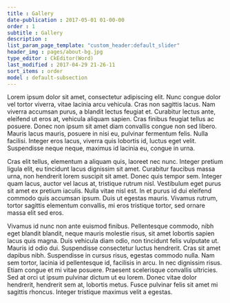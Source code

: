 ```yaml
---
title : Gallery
date-publication : 2017-05-01 01-00-00
order : 1
subtitle : Gallery
description :
list_param_page_template: "custom_header:default_slider"
header_img : pages/about-bg.jpg
type_editor : CkEditor(Word)
last_modified : 2017-04-29 21-26-11
sort_items : order
model : default-subsection
---
```


 Lorem ipsum dolor sit amet, consectetur adipiscing elit. Nunc congue dolor vel tortor viverra, vitae lacinia arcu vehicula. Cras non sagittis lacus. Nam viverra accumsan purus, a blandit lectus feugiat et. Curabitur lectus ante, eleifend ut eros at, vehicula aliquam sapien. Cras finibus feugiat tellus ac posuere. Donec non ipsum sit amet diam convallis congue non sed libero. Mauris lacus mauris, posuere in nisi eu, pulvinar fermentum felis. Nulla facilisi. Integer eros lacus, viverra quis lobortis id, luctus eget velit. Suspendisse neque neque, maximus id lacinia eu, congue in urna.

Cras elit tellus, elementum a aliquam quis, laoreet nec nunc. Integer pretium ligula elit, eu tincidunt lacus dignissim sit amet. Curabitur faucibus massa urna, non hendrerit lorem suscipit sit amet. Donec quis tempor sem. Integer quam lacus, auctor vel lacus at, tristique rutrum nisl. Vestibulum eget purus sit amet ex pretium iaculis. Nulla vitae nisl est. In et purus id dui eleifend commodo quis accumsan ipsum. Duis ut egestas mauris. Vivamus rutrum, tortor sagittis elementum convallis, mi eros tristique tortor, sed ornare massa elit sed eros.

Vivamus id nunc non ante euismod finibus. Pellentesque commodo, nibh eget blandit blandit, neque mauris molestie risus, sit amet lobortis sapien lacus quis magna. Duis vehicula diam odio, non tincidunt felis vulputate ut. Mauris id odio dui. Suspendisse consectetur luctus hendrerit. Cras sit amet dapibus nibh. Suspendisse in cursus risus, egestas commodo nulla. Nam sem tortor, lacinia id pellentesque id, facilisis in arcu. In nec dignissim risus. Etiam congue et mi vitae posuere. Praesent scelerisque convallis ultricies. Sed at orci ut ipsum pulvinar dictum ut eu lorem. Donec vitae dolor hendrerit, hendrerit sem at, lobortis metus. Fusce pulvinar felis sit amet mi sagittis rhoncus. Integer tristique maximus velit a egestas. 